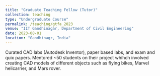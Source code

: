 ```yaml
---
title: "Graduate Teaching Fellow (Tutor)"
collection: teaching
type: "Undergraduate Course"
permalink: /teaching/gtfa_2023
venue: "IIT Gandhinagar, Department of Civil Engineering"
date: 2023-08-01
location: "Gandhinagr, India"
---
```


Curated CAD labs (Autodesk Inventor), paper based labs, and exam and quix papers. Mentored ~50 students on their project whihch involved creating CAD models of different objects such as flying bikes, Marvel helicarrier, and Mars rover.

